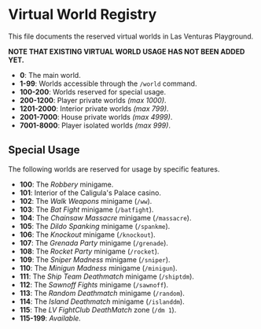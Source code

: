 # Virtual World Registry
This file documents the reserved virtual worlds in Las Venturas Playground.

**NOTE THAT EXISTING VIRTUAL WORLD USAGE HAS NOT BEEN ADDED YET.**

  - **0**: The main world.
  - **1-99**: Worlds accessible through the `/world` command.
  - **100-200**: Worlds reserved for special usage.
  - **200-1200**: Player private worlds _(max 1000)_.
  - **1201-2000**: Interior private worlds _(max 799)_.
  - **2001-7000**: House private worlds _(max 4999)_.
  - **7001-8000**: Player isolated worlds _(max 999)_.

## Special Usage
The following worlds are reserved for usage by specific features.

  - **100**: The _Robbery_ minigame.
  - **101**: Interior of the Caligula's Palace casino.
  - **102**: The _Walk Weapons_ minigame (`/ww`).
  - **103**: The _Bat Fight_ minigame (`/batfight`).
  - **104**: The _Chainsaw Massacre_ minigame (`/massacre`).
  - **105**: The _Dildo Spanking_ minigame (`/spankme`).
  - **106**: The _Knockout_ minigame (`/knockout`).
  - **107**: The _Grenada Party_ minigame (`/grenade`).
  - **108**: The _Rocket Party_ minigame (`/rocket`).
  - **109**: The _Sniper Madness_ minigame (`/sniper`).
  - **110**: The _Minigun Madness_ minigame (`/minigun`).
  - **111**: The _Ship Team Deathmatch_ minigame (`/shiptdm`).
  - **112**: The _Sawnoff Fights_ minigame (`/sawnoff`).
  - **113**: The _Random Deathmatch_ minigame (`/random`).
  - **114**: The _Island Deathmatch_ minigame (`/islanddm`).
  - **115**: The _LV FightClub DeathMatch_ zone (`/dm 1`).
  - **115-199**: _Available._
